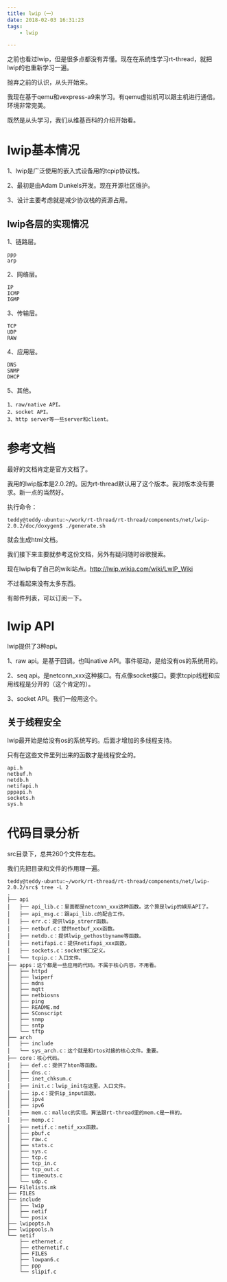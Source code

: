 ```yaml
---
title: lwip（一）
date: 2018-02-03 16:31:23
tags:
	- lwip

---
```




之前也看过lwip，但是很多点都没有弄懂。现在在系统性学习rt-thread，就把lwip的也重新学习一遍。

抛弃之前的认识，从头开始来。

我现在基于qemu和vexpress-a9来学习。有qemu虚拟机可以跟主机进行通信。环境非常完美。

既然是从头学习，我们从维基百科的介绍开始看。

# lwip基本情况

1、lwip是广泛使用的嵌入式设备用的tcpip协议栈。

2、最初是由Adam Dunkels开发。现在开源社区维护。

3、设计主要考虑就是减少协议栈的资源占用。

## lwip各层的实现情况

1、链路层。

```
ppp
arp
```

2、网络层。

```
IP
ICMP
IGMP
```

3、传输层。

```
TCP
UDP
RAW
```

4、应用层。

```
DNS
SNMP
DHCP
```

5、其他。

```
1、raw/native API。
2、socket API。
3、http server等一些server和client。
```

# 参考文档

最好的文档肯定是官方文档了。

我用的lwip版本是2.0.2的。因为rt-thread默认用了这个版本。我对版本没有要求。新一点的当然好。

执行命令：

```
teddy@teddy-ubuntu:~/work/rt-thread/rt-thread/components/net/lwip-2.0.2/doc/doxygen$ ./generate.sh
```

就会生成html文档。

我们接下来主要就参考这份文档，另外有疑问随时谷歌搜索。

现在lwip有了自己的wiki站点。http://lwip.wikia.com/wiki/LwIP_Wiki

不过看起来没有太多东西。

有邮件列表，可以订阅一下。

# lwip API

lwip提供了3种api。

1、raw api。是基于回调。也叫native API。事件驱动，是给没有os的系统用的。 

2、seq api。是netconn_xxx这种接口。有点像socket接口。要求tcpip线程和应用线程是分开的（这个肯定的）。

3、socket API。我们一般用这个。

## 关于线程安全

lwip最开始是给没有os的系统写的。后面才增加的多线程支持。

只有在这些文件里列出来的函数才是线程安全的。

```
api.h
netbuf.h
netdb.h
netifapi.h
pppapi.h
sockets.h
sys.h
```



# 代码目录分析

src目录下，总共260个文件左右。

我们先把目录和文件的作用理一遍。

```
teddy@teddy-ubuntu:~/work/rt-thread/rt-thread/components/net/lwip-2.0.2/src$ tree -L 2
.
├── api
│   ├── api_lib.c：里面都是netconn_xxx这种函数。这个算是lwip的嫡系API了。
│   ├── api_msg.c：跟api_lib.c的配合工作。
│   ├── err.c：提供lwip_strerr函数。
│   ├── netbuf.c：提供netbuf_xxx函数。
│   ├── netdb.c：提供lwip_gethostbyname等函数。
│   ├── netifapi.c：提供netifapi_xxx函数。
│   ├── sockets.c：socket接口定义。
│   └── tcpip.c：入口文件。
├── apps：这个都是一些应用的代码。不属于核心内容。不用看。
│   ├── httpd
│   ├── lwiperf
│   ├── mdns
│   ├── mqtt
│   ├── netbiosns
│   ├── ping
│   ├── README.md
│   ├── SConscript
│   ├── snmp
│   ├── sntp
│   └── tftp
├── arch
│   ├── include
│   └── sys_arch.c：这个就是和rtos对接的核心文件。重要。
├── core：核心代码。
│   ├── def.c：提供了hton等函数。
│   ├── dns.c：
│   ├── inet_chksum.c
│   ├── init.c：lwip_init在这里。入口文件。
│   ├── ip.c：提供ip_input函数。
│   ├── ipv4
│   ├── ipv6
│   ├── mem.c：malloc的实现。算法跟rt-thread里的mem.c是一样的。
│   ├── memp.c：
│   ├── netif.c：netif_xxx函数。
│   ├── pbuf.c
│   ├── raw.c
│   ├── stats.c
│   ├── sys.c
│   ├── tcp.c
│   ├── tcp_in.c
│   ├── tcp_out.c
│   ├── timeouts.c
│   └── udp.c
├── Filelists.mk
├── FILES
├── include
│   ├── lwip
│   ├── netif
│   └── posix
├── lwipopts.h
├── lwippools.h
└── netif
    ├── ethernet.c
    ├── ethernetif.c
    ├── FILES
    ├── lowpan6.c
    ├── ppp
    └── slipif.c
```





